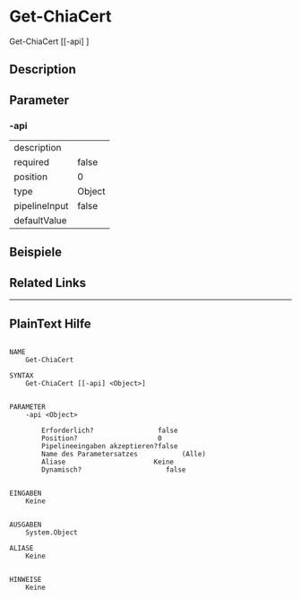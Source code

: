﻿# Get-ChiaCert

Get-ChiaCert [[-api] <Object>]



## Description



## Parameter

### -api


<table><tr><td>description</td><td></td></tr>
<tr><td>required</td><td>false
</td></tr>
<tr><td>position</td><td>0
</td></tr>
<tr><td>type</td><td>Object
</td></tr>
<tr><td>pipelineInput</td><td>false
</td></tr>
<tr><td>defaultValue</td><td></td></tr>
</table>

## Beispiele

## Related Links


---
## PlainText Hilfe

```

NAME
    Get-ChiaCert
    
SYNTAX
    Get-ChiaCert [[-api] <Object>]  
    
    
PARAMETER
    -api <Object>
        
        Erforderlich?                false
        Position?                    0
        Pipelineeingaben akzeptieren?false
        Name des Parametersatzes           (Alle)
        Aliase                      Keine
        Dynamisch?                     false
        
    
EINGABEN
    Keine
    
    
AUSGABEN
    System.Object
    
ALIASE
    Keine
    

HINWEISE
    Keine



```

